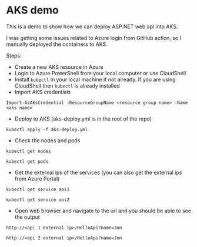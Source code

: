 # AKS demo

This is a demo to show how we can deploy ASP.NET web api into AKS.

I was getting some issues related to Azure login from GitHub action, so I manually deployed the containers
to AKS.

Steps:

- Create a new AKS resource in Azure
- Login to Azure PowerShell from your local computer or use CloudShell
- Install `kubectl` in your local machine if not already. If you are using CloudShell then `kubectl` is already
installed
- Import AKS credentials

```
Import-AzAksCredential -ResourceGroupName <resource group name> -Name <aks name>
```

- Deploy to AKS (aks-deploy.yml is in the root of the repo)

```
kubectl apply -f aks-deploy.yml
```

- Check the nodes and pods

```
kubectl get nodes

kubectl get pods
```

- Get the external ips of the services (you can also get the external ips from Azure Portal)

```
kubectl get service api1

kubectl get service api2
```

- Open web browser and navigate to the url and you should be able to see the output

```
http://<api 1 external ip>/HelloApi?name=Jon

http://<api 2 external ip>/HelloApi?name=Jon
```